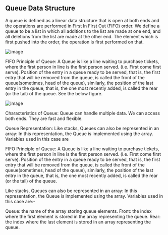 ## Queue Data Structure
A queue is defined as a linear data structure that is open at both ends and the operations are performed in First In First Out (FIFO) order.
We define a queue to be a list in which all additions to the list are made at one end, and all deletions from the list are made at the other end.  The element which is first pushed into the order, the operation is first performed on that.


![image](https://user-images.githubusercontent.com/114334549/193634899-f3dfdd17-1b15-4956-9511-1aa21202d385.png)

FIFO Principle of Queue:
A Queue is like a line waiting to purchase tickets, where the first person in line is the first person served. (i.e. First come first serve).
Position of the entry in a queue ready to be served, that is, the first entry that will be removed from the queue, is called the front of the queue(sometimes, head of the queue), similarly, the position of the last entry in the queue, that is, the one most recently added, is called the rear (or the tail) of the queue. See the below figure.

![image](https://user-images.githubusercontent.com/114334549/193634992-65801225-94ae-452f-8ea1-a4959c81e149.png)

Characteristics of Queue:
Queue can handle multiple data.
We can access both ends.
They are fast and flexible. 

Queue Representation:
Like stacks, Queues can also be represented in an array: In this representation, the Queue is implemented using the array. Variables used in this case are

FIFO Principle of Queue:
A Queue is like a line waiting to purchase tickets, where the first person in line is the first person served. (i.e. First come first serve).
Position of the entry in a queue ready to be served, that is, the first entry that will be removed from the queue, is called the front of the queue(sometimes, head of the queue), similarly, the position of the last entry in the queue, that is, the one most recently added, is called the rear (or the tail) of the queue.

Like stacks, Queues can also be represented in an array: In this representation, the Queue is implemented using the array. Variables used in this case are:-

Queue: the name of the array storing queue elements.
Front: the index where the first element is stored in the array representing the queue.
Rear: the index where the last element is stored in an array representing the queue.
